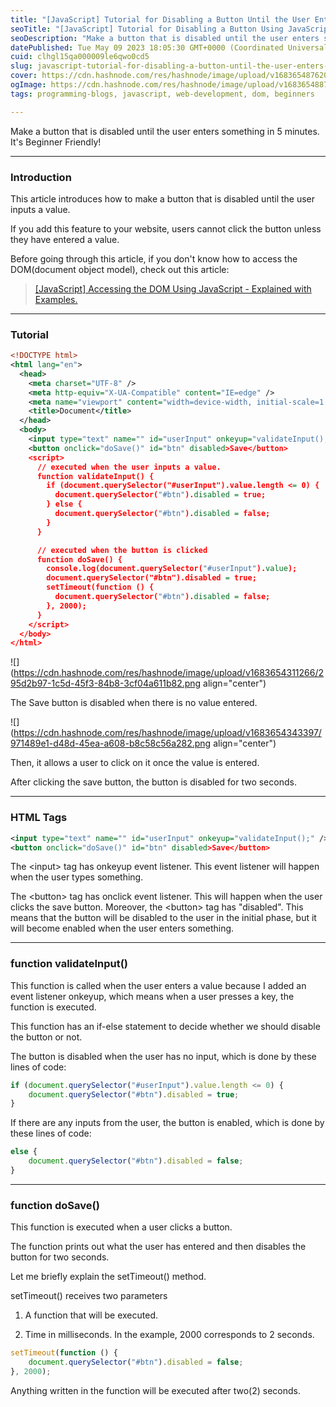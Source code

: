 ```yaml
---
title: "[JavaScript] Tutorial for Disabling a Button Until the User Enters Something."
seoTitle: "[JavaScript] Tutorial for Disabling a Button Using JavaScript."
seoDescription: "Make a button that is disabled until the user enters something in 5 minutes. It's Beginner Friendly!"
datePublished: Tue May 09 2023 18:05:30 GMT+0000 (Coordinated Universal Time)
cuid: clhgl15qa000009le6qwo0cd5
slug: javascript-tutorial-for-disabling-a-button-until-the-user-enters-something
cover: https://cdn.hashnode.com/res/hashnode/image/upload/v1683654876207/b0b698b7-fc9b-41e6-bb8f-b0e9f5ba7250.png
ogImage: https://cdn.hashnode.com/res/hashnode/image/upload/v1683654887890/3e3a7a72-a1f0-4d9f-b9b3-47ed30a1cc5d.png
tags: programming-blogs, javascript, web-development, dom, beginners

---
```


Make a button that is disabled until the user enters something in 5 minutes. It's Beginner Friendly!

---

### Introduction

This article introduces how to make a button that is disabled until the user inputs a value.

If you add this feature to your website, users cannot click the button unless they have entered a value.

Before going through this article, if you don't know how to access the DOM(document object model), check out this article:

> [\[JavaScript\] Accessing the DOM Using JavaScript - Explained with Examples.](https://jaylog.hashnode.dev/javascript-accessing-the-dom-using-javascript-explained-with-examples)

---

### Tutorial

```xml
<!DOCTYPE html>
<html lang="en">
  <head>
    <meta charset="UTF-8" />
    <meta http-equiv="X-UA-Compatible" content="IE=edge" />
    <meta name="viewport" content="width=device-width, initial-scale=1.0" />
    <title>Document</title>
  </head>
  <body>
    <input type="text" name="" id="userInput" onkeyup="validateInput();" />
    <button onclick="doSave()" id="btn" disabled>Save</button>
    <script>
      // executed when the user inputs a value.
      function validateInput() {
        if (document.querySelector("#userInput").value.length <= 0) {
          document.querySelector("#btn").disabled = true;
        } else {
          document.querySelector("#btn").disabled = false;
        }
      }

      // executed when the button is clicked
      function doSave() {
        console.log(document.querySelector("#userInput").value);
        document.querySelector("#btn").disabled = true;
        setTimeout(function () {
          document.querySelector("#btn").disabled = false;
        }, 2000);
      }
    </script>
  </body>
</html>
```

![](https://cdn.hashnode.com/res/hashnode/image/upload/v1683654311266/295d2b97-1c5d-45f3-84b8-3cf04a611b82.png align="center")

The Save button is disabled when there is no value entered.

![](https://cdn.hashnode.com/res/hashnode/image/upload/v1683654343397/971489e1-d48d-45ea-a608-b8c58c56a282.png align="center")

Then, it allows a user to click on it once the value is entered.

After clicking the save button, the button is disabled for two seconds.

---

### HTML Tags

```xml
<input type="text" name="" id="userInput" onkeyup="validateInput();" />
<button onclick="doSave()" id="btn" disabled>Save</button>
```

The &lt;input&gt; tag has onkeyup event listener. This event listener will happen when the user types something.

The &lt;button&gt; tag has onclick event listener. This will happen when the user clicks the save button. Moreover, the &lt;button&gt; tag has "disabled". This means that the button will be disabled to the user in the initial phase, but it will become enabled when the user enters something.

---

### function validateInput()

This function is called when the user enters a value because I added an event listener onkeyup, which means when a user presses a key, the function is executed.

This function has an if-else statement to decide whether we should disable the button or not.

The button is disabled when the user has no input, which is done by these lines of code:

```javascript
if (document.querySelector("#userInput").value.length <= 0) {
    document.querySelector("#btn").disabled = true;
}
```

If there are any inputs from the user, the button is enabled, which is done by these lines of code:

```javascript
else {
    document.querySelector("#btn").disabled = false;
}
```

---

### function doSave()

This function is executed when a user clicks a button.

The function prints out what the user has entered and then disables the button for two seconds.

Let me briefly explain the setTimeout() method.

setTimeout() receives two parameters

1. A function that will be executed.
    
2. Time in milliseconds. In the example, 2000 corresponds to 2 seconds.
    

```javascript
setTimeout(function () {
    document.querySelector("#btn").disabled = false;
}, 2000);
```

Anything written in the function will be executed after two(2) seconds.